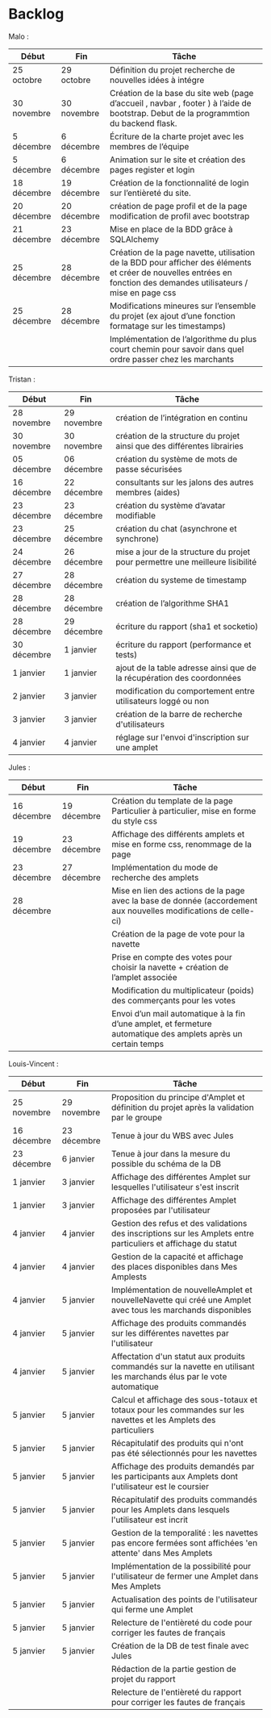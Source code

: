 # Backlog

Malo : 

| Début | Fin | Tâche |
| --- | --- | --- |
| 25 octobre | 29 octobre | Définition du projet recherche de nouvelles idées à intégre |
| 30 novembre | 30 novembre | Création de la base du site web (page d’accueil , navbar , footer ) à l’aide de bootstrap. Debut de la programmtion du backend flask. |
| 5 décembre | 6 décembre | Écriture de la charte projet avec les membres de l’équipe |
| 5 décembre | 6 décembre | Animation sur le site et création des pages register et login |
| 18 décembre | 19 décembre | Création de la fonctionnalité de login sur l’entièreté du site.  |
| 20 décembre | 20 décembre | création de page profil et de la page modification de profil avec bootstrap |
| 21 décembre | 23 décembre | Mise en place de la BDD grâce à SQLAlchemy |
| 25 décembre | 28 décembre | Création de la page navette, utilisation de la BDD pour afficher des éléments et créer de nouvelles entrées en fonction des demandes utilisateurs / mise en page css |
| 25 décembre  | 28 décembre | Modifications mineures sur l’ensemble du projet (ex ajout d’une fonction formatage sur les timestamps) |
|  |  | Implémentation de l’algorithme du plus court chemin pour savoir dans quel ordre passer chez les marchants |

Tristan :

| Début | Fin | Tâche |
| --- | --- | --- |
| 28 novembre | 29 novembre | création de l’intégration en continu |
| 30 novembre | 30 novembre | création de la structure du projet ainsi que des différentes librairies |
| 05 décembre | 06 décembre | création du système de mots de passe sécurisées |
| 16 décembre | 22 décembre | consultants sur les jalons des autres membres (aides) |
| 23 décembre | 23 décembre | création du système d’avatar modifiable |
| 23 décembre | 25 décembre | création du chat (asynchrone et synchrone) |
| 24 décembre | 26 décembre | mise a jour de la structure du projet pour permettre une meilleure lisibilité |
| 27 décembre | 28 décembre | création du systeme de timestamp |
| 28 décembre | 28 décembre | création de l’algorithme SHA1 |
| 28 décembre | 29 décembre | écriture du rapport (sha1 et socketio) |
| 30 décembre | 1 janvier | écriture du rapport (performance et tests) |
| 1 janvier | 1 janvier | ajout de la table adresse ainsi que de la récupération des coordonnées |
| 2 janvier | 3 janvier | modification du comportement entre utilisateurs loggé ou non |
| 3 janvier | 3 janvier | création de la barre de recherche d'utilisateurs |
| 4 janvier | 4 janvier | réglage sur l'envoi d'inscription sur une amplet |


Jules :

| Début | Fin | Tâche |
| --- | --- | --- |
| 16 décembre | 19 décembre | Création du template de la page Particulier à particulier, mise en forme du style css |
| 19 décembre |  23 décembre | Affichage des différents amplets et mise en forme css, renommage de la page |
| 23 décembre | 27 décembre | Implémentation du mode de recherche des amplets  |
| 28 décembre |  | Mise en lien des actions de la page avec la base de donnée (accordement aux nouvelles modifications de celle-ci)  |
|  |  | Création de la page de vote pour la navette |
|  |  | Prise en compte des votes pour choisir la navette + création de l’amplet associée |
|  |  | Modification du multiplicateur (poids) des commerçants pour les votes |
|  |  | Envoi d’un mail automatique à la fin d’une amplet, et fermeture automatique des amplets après un certain temps |

Louis-Vincent :

| Début | Fin | Tâche |
| --- | --- | --- |
| 25 novembre | 29 novembre | Proposition du principe d'Amplet et définition du projet après la validation par le groupe  |
| 16 décembre | 23 décembre | Tenue à jour du WBS avec Jules |
| 23 décembre | 6 janvier | Tenue à jour dans la mesure du possible du schéma de la DB |
| 1 janvier | 3 janvier | Affichage des différentes Amplet sur lesquelles l'utilisateur s'est inscrit |
| 1 janvier | 3 janvier | Affichage des différentes Amplet proposées par l'utilisateur |
| 4 janvier | 4 janvier | Gestion des refus et des validations des inscriptions sur les Amplets entre particuliers et affichage du statut |
| 4 janvier | 4 janvier | Gestion de la capacité et affichage des places disponibles dans Mes Amplests |
| 4 janvier | 5 janvier | Implémentation de nouvelleAmplet et nouvelleNavette qui créé une Amplet avec tous les marchands disponibles |
| 4 janvier | 5 janvier | Affichage des produits commandés sur les différentes navettes par l'utilisateur |
| 4 janvier | 5 janvier | Affectation d'un statut aux produits commandés sur la navette en utilisant les marchands élus par le vote automatique |
| 5 janvier | 5 janvier | Calcul et affichage des sous-totaux et totaux pour les commandes sur les navettes et les Amplets des particuliers |
| 5 janvier | 5 janvier | Récapitulatif des produits qui n'ont pas été sélectionnés pour les navettes |
| 5 janvier | 5 janvier | Affichage des produits demandés par les participants aux Amplets dont l'utilisateur est le coursier |
| 5 janvier | 5 janvier | Récapitulatif des produits commandés pour les Amplets dans lesquels l'utilisateur est incrit |
| 5 janvier | 5 janvier | Gestion de la temporalité : les navettes pas encore fermées sont affichées 'en attente' dans Mes Amplets |
| 5 janvier | 5 janvier | Implémentation de la possibilité pour l'utilisateur de fermer une Amplet dans Mes Amplets |
| 5 janvier | 5 janvier | Actualisation des points de l'utilisateur qui ferme une Amplet |
| 5 janvier | 5 janvier | Relecture de l'entièreté du code pour corriger les fautes de français | 
| 5 janvier | 5 janvier | Création de la DB de test finale avec Jules |
|  |  | Rédaction de la partie gestion de projet du rapport |
|  |  | Relecture de l'entièreté du rapport pour corriger les fautes de français | 
